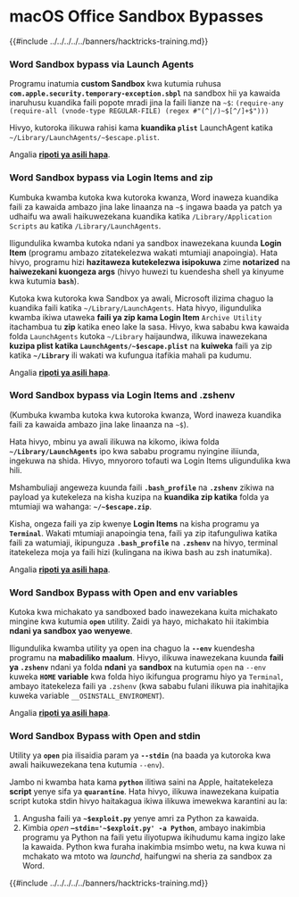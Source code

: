 # macOS Office Sandbox Bypasses

{{#include ../../../../../banners/hacktricks-training.md}}

### Word Sandbox bypass via Launch Agents

Programu inatumia **custom Sandbox** kwa kutumia ruhusa **`com.apple.security.temporary-exception.sbpl`** na sandbox hii ya kawaida inaruhusu kuandika faili popote mradi jina la faili lianze na `~$`: `(require-any (require-all (vnode-type REGULAR-FILE) (regex #"(^|/)~$[^/]+$")))`

Hivyo, kutoroka ilikuwa rahisi kama **kuandika `plist`** LaunchAgent katika `~/Library/LaunchAgents/~$escape.plist`.

Angalia [**ripoti ya asili hapa**](https://www.mdsec.co.uk/2018/08/escaping-the-sandbox-microsoft-office-on-macos/).

### Word Sandbox bypass via Login Items and zip

Kumbuka kwamba kutoka kwa kutoroka kwanza, Word inaweza kuandika faili za kawaida ambazo jina lake linaanza na `~$` ingawa baada ya patch ya udhaifu wa awali haikuwezekana kuandika katika `/Library/Application Scripts` au katika `/Library/LaunchAgents`.

Iligundulika kwamba kutoka ndani ya sandbox inawezekana kuunda **Login Item** (programu ambazo zitatekelezwa wakati mtumiaji anapoingia). Hata hivyo, programu hizi **hazitaweza kutekelezwa isipokuwa** zime **notarized** na **haiwezekani kuongeza args** (hivyo huwezi tu kuendesha shell ya kinyume kwa kutumia **`bash`**).

Kutoka kwa kutoroka kwa Sandbox ya awali, Microsoft ilizima chaguo la kuandika faili katika `~/Library/LaunchAgents`. Hata hivyo, iligundulika kwamba ikiwa utaweka **faili ya zip kama Login Item** `Archive Utility` itachambua tu **zip** katika eneo lake la sasa. Hivyo, kwa sababu kwa kawaida folda `LaunchAgents` kutoka `~/Library` haijaundwa, ilikuwa inawezekana **kuzipa plist katika `LaunchAgents/~$escape.plist`** na **kuiweka** faili ya zip katika **`~/Library`** ili wakati wa kufungua itafikia mahali pa kudumu.

Angalia [**ripoti ya asili hapa**](https://objective-see.org/blog/blog_0x4B.html).

### Word Sandbox bypass via Login Items and .zshenv

(Kumbuka kwamba kutoka kwa kutoroka kwanza, Word inaweza kuandika faili za kawaida ambazo jina lake linaanza na `~$`).

Hata hivyo, mbinu ya awali ilikuwa na kikomo, ikiwa folda **`~/Library/LaunchAgents`** ipo kwa sababu programu nyingine iliiunda, ingekuwa na shida. Hivyo, mnyororo tofauti wa Login Items uligundulika kwa hili.

Mshambuliaji angeweza kuunda faili **`.bash_profile`** na **`.zshenv`** zikiwa na payload ya kutekeleza na kisha kuzipa na **kuandika zip katika** folda ya mtumiaji wa wahanga: **`~/~$escape.zip`**.

Kisha, ongeza faili ya zip kwenye **Login Items** na kisha programu ya **`Terminal`**. Wakati mtumiaji anapoingia tena, faili ya zip itafunguliwa katika faili za watumiaji, ikipunguza **`.bash_profile`** na **`.zshenv`** na hivyo, terminal itatekeleza moja ya faili hizi (kulingana na ikiwa bash au zsh inatumika).

Angalia [**ripoti ya asili hapa**](https://desi-jarvis.medium.com/office365-macos-sandbox-escape-fcce4fa4123c).

### Word Sandbox Bypass with Open and env variables

Kutoka kwa michakato ya sandboxed bado inawezekana kuita michakato mingine kwa kutumia **`open`** utility. Zaidi ya hayo, michakato hii itakimbia **ndani ya sandbox yao wenyewe**.

Iligundulika kwamba utility ya open ina chaguo la **`--env`** kuendesha programu na **mabadiliko maalum**. Hivyo, ilikuwa inawezekana kuunda **faili ya `.zshenv`** ndani ya folda **ndani** ya **sandbox** na kutumia `open` na `--env` kuweka **`HOME` variable** kwa folda hiyo ikifungua programu hiyo ya `Terminal`, ambayo itatekeleza faili ya `.zshenv` (kwa sababu fulani ilikuwa pia inahitajika kuweka variable `__OSINSTALL_ENVIROMENT`).

Angalia [**ripoti ya asili hapa**](https://perception-point.io/blog/technical-analysis-of-cve-2021-30864/).

### Word Sandbox Bypass with Open and stdin

Utility ya **`open`** pia ilisaidia param ya **`--stdin`** (na baada ya kutoroka kwa awali haikuwezekana tena kutumia `--env`).

Jambo ni kwamba hata kama **`python`** ilitiwa saini na Apple, haitatekeleza **script** yenye sifa ya **`quarantine`**. Hata hivyo, ilikuwa inawezekana kuipatia script kutoka stdin hivyo haitakagua ikiwa ilikuwa imewekwa karantini au la:&#x20;

1. Angusha faili ya **`~$exploit.py`** yenye amri za Python za kawaida.
2. Kimbia _open_ **`–stdin='~$exploit.py' -a Python`**, ambayo inakimbia programu ya Python na faili yetu iliyotupwa ikihudumu kama ingizo lake la kawaida. Python kwa furaha inakimbia msimbo wetu, na kwa kuwa ni mchakato wa mtoto wa _launchd_, haifungwi na sheria za sandbox za Word.

{{#include ../../../../../banners/hacktricks-training.md}}
